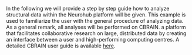 In the following we will provide a step by step guide how to analyze structural data within the Neurohub platform will be given. This example is used to familiarize the user with the general procedure of analyzing data.  
As a general remark, all analyses will be performed on CBRAIN. a platform that facilitates collaborative research on large, distributed data by creating an interface between a user and high-performing computing centres. A detailed CBRAIN user guide is available [here](). 
